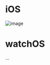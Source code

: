 
# iOS
![image](https://github.com/user-attachments/assets/1c548a09-3e7d-4294-a7e1-203c43d8efc9)

# watchOS
...
